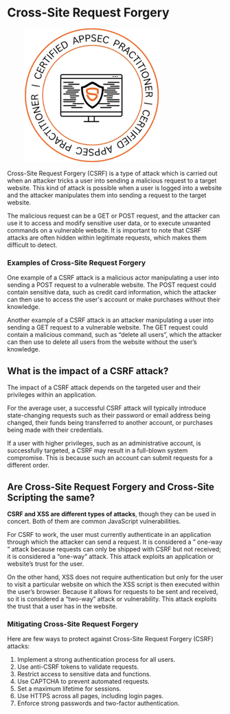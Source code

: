# Cross-Site Request Forgery

<figure><img src=".gitbook/assets/image (4).png" alt="" width="314"><figcaption></figcaption></figure>



Cross-Site Request Forgery (CSRF) is a type of attack which is carried out when an attacker tricks a user into sending a malicious request to a target website. This kind of attack is possible when a user is logged into a website and the attacker manipulates them into sending a request to the target website.

The malicious request can be a GET or POST request, and the attacker can use it to access and modify sensitive user data, or to execute unwanted commands on a vulnerable website. It is important to note that CSRF attacks are often hidden within legitimate requests, which makes them difficult to detect.

### **Examples of Cross-Site Request Forgery**

One example of a CSRF attack is a malicious actor manipulating a user into sending a POST request to a vulnerable website. The POST request could contain sensitive data, such as credit card information, which the attacker can then use to access the user's account or make purchases without their knowledge.

Another example of a CSRF attack is an attacker manipulating a user into sending a GET request to a vulnerable website. The GET request could contain a malicious command, such as “delete all users”, which the attacker can then use to delete all users from the website without the user’s knowledge.



## **What is the impact of a CSRF attack?**

The impact of a CSRF attack depends on the targeted user and their privileges within an application.

For the average user, a successful CSRF attack will typically introduce state-changing requests such as their password or email address being changed, their funds being transferred to another account, or purchases being made with their credentials.

If a user with higher privileges, such as an administrative account, is successfully targeted, a CSRF may result in a full-blown system compromise. This is because such an account can submit requests for a different order.



## **Are Cross-Site Request Forgery and Cross-Site Scripting the same?**

**CSRF and XSS are different types of attacks**, though they can be used in concert. Both of them are common JavaScript vulnerabilities.

For CSRF to work, the user must currently authenticate in an application through which the attacker can send a request. It is considered a ” one-way ” attack because requests can only be shipped with CSRF but not received; it is considered a “one-way” attack. This attack exploits an application or website’s trust for the user.

On the other hand, XSS does not require authentication but only for the user to visit a particular website on which the XSS script is then executed within the user’s browser. Because it allows for requests to be sent and received, so it is considered a “two-way” attack or vulnerability. This attack exploits the trust that a user has in the website.

### **Mitigating Cross-Site Request Forgery**

Here are few ways to protect against Cross-Site Request Forgery (CSRF) attacks:

1. Implement a strong authentication process for all users.
2. Use anti-CSRF tokens to validate requests.
3. Restrict access to sensitive data and functions.
4. Use CAPTCHA to prevent automated requests.
5. Set a maximum lifetime for sessions.
6. Use HTTPS across all pages, including login pages.
7. Enforce strong passwords and two-factor authentication.
